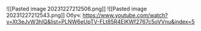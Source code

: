![[Pasted image 20231227212506.png]]
![[Pasted image 20231227212543.png]]
Обуч:
https://www.youtube.com/watch?v=Xt3eJvW3hlQ&list=PLNW6eUpTV-FLt85R4ElKWf2767c5oVVnu&index=5